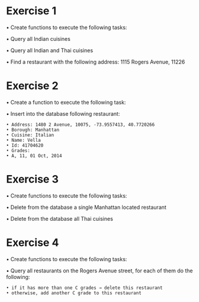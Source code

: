 # Exercise 1

• Create functions to execute the following tasks:

• Query all Indian cuisines

• Query all Indian and Thai cuisines

• Find a restaurant with the following address: 1115 Rogers Avenue, 11226

# Exercise 2

• Create a function to execute the following task:

• Insert into the database following restaurant:

```
• Address: 1480 2 Avenue, 10075, -73.9557413, 40.7720266
• Borough: Manhattan
• Cuisine: Italian
• Name: Vella
• Id: 41704620
• Grades:
• A, 11, 01 Oct, 2014
```

# Exercise 3

• Create functions to execute the following tasks:

• Delete from the database a single Manhattan located restaurant

• Delete from the database all Thai cuisines

# Exercise 4
• Create functions to execute the following tasks:

• Query all restaurants on the Rogers Avenue street, for each of them do the
following:

```
• if it has more than one C grades → delete this restaurant
• otherwise, add another C grade to this restaurant
```
